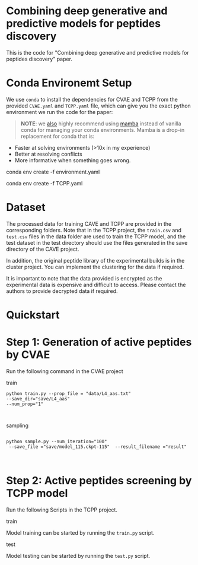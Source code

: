 # Combining deep generative and predictive models for  peptides discovery

This is the code for "Combining deep generative and predictive models for peptides discovery" paper.

# Conda Environemt Setup

We use `conda` to install the dependencies for CVAE and TCPP from the provided `CVAE.yaml` and  `TCPP.yaml` file, which can give you the exact python environment we run the code for the paper:

> **NOTE**: we [also](https://github.com/mattragoza/liGAN) highly recommend using [mamba](https://mamba.readthedocs.io/en/latest/) instead of vanilla conda for managing your conda environments. Mamba is a drop-in replacement for conda that is:

- Faster at solving environments (>10x in my experience)
- Better at resolving conflicts
- More informative when something goes wrong.



conda env create -f environment.yaml 

conda env create -f TCPP.yaml 

# Dataset


The processed data for training CAVE and TCPP are provided in the corresponding folders. Note that in the TCPP project, the `train.csv`   and  `test.csv`  files in the data folder are used to train the TCPP model, and the test dataset in the test directory should use the files generated in the save directory of the CAVE project.

In addition, the original peptide library of the experimental builds is in the cluster project. You can implement the clustering for the data if required.

It is important to note that the data provided is encrypted as the experimental data is expensive and difficult to access. Please contact the authors to provide decrypted data if required.



# Quickstart

# Step 1: Generation of active peptides by CVAE 

Run the following command in the CVAE project

train

```
python train.py --prop_file = "data/L4_aas.txt" 
--save_dir="save/L4_aas" 
--num_prop="1"



```



sampling

```

python sample.py --num_iteration="100"
 --save_file ="save/model_115.ckpt-115"  --result_filename ="result"



```

# Step 2: Active peptides screening by TCPP model

Run the following Scripts in the TCPP project.

train

Model training can be started by running the  `train.py`  script.

test

Model testing can be started by running the  `test.py`  script.
